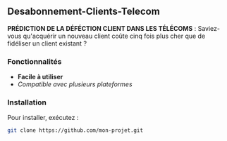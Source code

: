 

## Desabonnement-Clients-Telecom

**PRÉDICTION DE LA DÉFÉCTION CLIENT DANS LES TÉLÉCOMS** : Saviez-vous qu'acquérir un nouveau client coûte cinq fois plus cher que de fidéliser un client existant ?

### Fonctionnalités
- **Facile à utiliser**
- *Compatible avec plusieurs plateformes*

### Installation
Pour installer, exécutez :

```bash
git clone https://github.com/mon-projet.git
